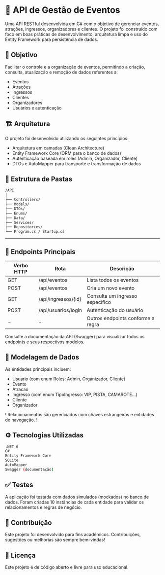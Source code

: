 # 🎫 API de Gestão de Eventos
Uma API RESTful desenvolvida em C# com o objetivo de gerenciar eventos, atrações, ingressos, organizadores e clientes. O projeto foi construído com foco em boas práticas de desenvolvimento, arquitetura limpa e uso do Entity Framework para persistência de dados.

## 📌 Objetivo
Facilitar o controle e a organização de eventos, permitindo a criação, consulta, atualização e remoção de dados referentes a:

- Eventos
- Atrações
- Ingressos
- Clientes
- Organizadores
- Usuários e autenticação

## 🏗️ Arquitetura
O projeto foi desenvolvido utilizando os seguintes princípios:

- Arquitetura em camadas (Clean Architecture)
- Entity Framework Core (ORM para o banco de dados)
- Autenticação baseada em roles (Admin, Organizador, Cliente)
- DTOs e AutoMapper para transporte e transformação de dados

## 📁 Estrutura de Pastas

``` bash
/API
│
├── Controllers/
├── Models/
├── DTOs/
├── Enums/
├── Data/
├── Services/
├── Repositories/
└── Program.cs / Startup.cs
```
---

## 🔗 Endpoints Principais

| Verbo HTTP | Rota                   | Descrição                         |
|------------|------------------------|-----------------------------------|
| GET        | /api/eventos           | Lista todos os eventos            |
| POST       | /api/eventos           | Cria um novo evento               |
| GET        | /api/ingressos/{id}    | Consulta um ingresso específico   |
| POST       | /api/usuarios/login    | Autenticação do usuário           |
| ...        | ...                    | Outros endpoints conforme a regra |

Consulte a documentação da API (Swagger) para visualizar todos os endpoints e seus respectivos modelos.

## 🧠 Modelagem de Dados
As entidades principais incluem:

- Usuario (com enum Roles: Admin, Organizador, Cliente)
- Evento
- Atracao
- Ingresso (com enum TipoIngresso: VIP, PISTA, CAMAROTE...)
- Cliente
- Organizador

! Relacionamentos são gerenciados com chaves estrangeiras e entidades de navegação. !

## ⚙️ Tecnologias Utilizadas

``` bash
.NET 6
C#
Entity Framework Core
SQLite
AutoMapper
Swagger (documentação)
```

## ✅ Testes
A aplicação foi testada com dados simulados (mockados) no banco de dados. Foram criadas 10 instâncias de cada entidade para validar os relacionamentos e regras de negócio.

## 📝 Contribuição
Este projeto foi desenvolvido para fins acadêmicos. Contribuições, sugestões ou melhorias são sempre bem-vindas!

## 📄 Licença
Este projeto é de código aberto e livre para uso educacional.